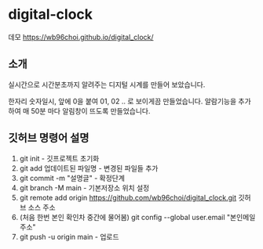 ﻿# digital-clock
데모 https://wb96choi.github.io/digital_clock/

## 소개
실시간으로 시간분초까지 알려주는 디지털 시계를 만들어 보았습니다.

한자리 숫자일시, 앞에 0을 붙여 01, 02 .. 로 보이게끔 만들었습니다.
알람기능을 추가하여 매 50분 마다 알림창이 뜨도록 만들었습니다.

## 깃허브 명령어 설명
1. git init - 깃프로젝트 초기화
2. git add 업데이트된 파일명 - 변경된 파일들 추가
3. git commit -m "설명글" - 확정단계
4. git branch -M main - 기본저장소 위치 설정
5. git remote add origin https://github.com/wb96choi/digital_clock.git 깃허브 소스 주소
6. (처음 한번 본인 확인차 중간에 물어봄)
git config --global user.email "본인메일주소"
7. git push -u origin main - 업로드
